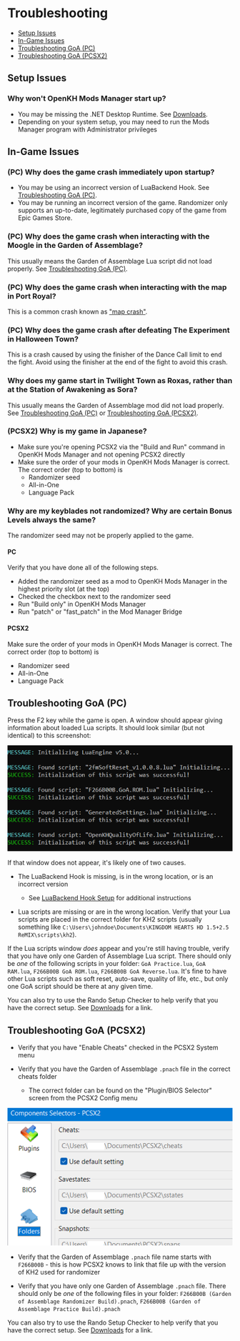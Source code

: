# Troubleshooting

* [Setup Issues](#setup-issues)
* [In-Game Issues](#in-game-issues)
* [Troubleshooting GoA (PC)](#troubleshooting-goa-pc)
* [Troubleshooting GoA (PCSX2)](#troubleshooting-goa-pcsx2)

## Setup Issues

### Why won't OpenKH Mods Manager start up?

* You may be missing the .NET Desktop Runtime. See [Downloads](../downloads/index.md).
* Depending on your system setup, you may need to run the Mods Manager program with Administrator privileges

## In-Game Issues

### (PC) Why does the game crash immediately upon startup?

* You may be using an incorrect version of LuaBackend Hook. See [Troubleshooting GoA (PC)](#troubleshooting-goa-pc).
* You may be running an incorrect version of the game. Randomizer only supports an up-to-date, legitimately purchased
  copy of the game from Epic Games Store.

### (PC) Why does the game crash when interacting with the Moogle in the Garden of Assemblage?

This usually means the Garden of Assemblage Lua script did not load properly.
See [Troubleshooting GoA (PC)](#troubleshooting-goa-pc).

### (PC) Why does the game crash when interacting with the map in Port Royal?

This is a common crash known as ["map crash"](../glossary/index.md#map-crash).

### (PC) Why does the game crash after defeating The Experiment in Halloween Town?

This is a crash caused by using the finisher of the Dance Call limit to end the fight. Avoid using the finisher at the
end of the fight to avoid this crash.

### Why does my game start in Twilight Town as Roxas, rather than at the Station of Awakening as Sora?

This usually means the Garden of Assemblage mod did not load properly.
See [Troubleshooting GoA (PC)](#troubleshooting-goa-pc) or [Troubleshooting GoA (PCSX2)](#troubleshooting-goa-pcsx2).

### (PCSX2) Why is my game in Japanese?

* Make sure you're opening PCSX2 via the "Build and Run" command in OpenKH Mods Manager and not opening PCSX2 directly
* Make sure the order of your mods in OpenKH Mods Manager is correct. The correct order (top to bottom) is
    * Randomizer seed
    * All-in-One
    * Language Pack

### Why are my keyblades not randomized? Why are certain Bonus Levels always the same?

The randomizer seed may not be properly applied to the game.

#### PC

Verify that you have done all of the following steps.

* Added the randomizer seed as a mod to OpenKH Mods Manager in the highest priority slot (at the top)
* Checked the checkbox next to the randomizer seed
* Run "Build only" in OpenKH Mods Manager
* Run "patch" or "fast_patch" in the Mod Manager Bridge

#### PCSX2

Make sure the order of your mods in OpenKH Mods Manager is correct. The correct order (top to bottom) is

* Randomizer seed
* All-in-One
* Language Pack

## Troubleshooting GoA (PC)

Press the F2 key while the game is open. A window should appear giving information about loaded Lua scripts. It should
look similar (but not identical) to this screenshot:

![Lua console](lua-console.png)

If that window does not appear, it's likely one of two causes.

* The LuaBackend Hook is missing, is in the wrong location, or is an incorrect version
    * See [LuaBackend Hook Setup](../luabackend-hook-setup/index.md) for additional instructions

* Lua scripts are missing or are in the wrong location. Verify that your Lua scripts are placed in the correct folder
  for KH2 scripts (usually something like `C:\Users\johndoe\Documents\KINGDOM HEARTS HD 1.5+2.5 ReMIX\scripts\kh2`).

If the Lua scripts window _does_ appear and you're still having trouble, verify that you have only one Garden of
Assemblage Lua script. There should only be _one_ of the following scripts in your folder: `GoA Practice.lua`,
`GoA RAM.lua`, `F266B00B GoA ROM.lua`, `F266B00B GoA Reverse.lua`. It's fine to have other Lua scripts such as soft
reset, auto-save, quality of life, etc., but only one GoA script should be there at any given time.

You can also try to use the Rando Setup Checker to help verify that you have the correct setup. See
[Downloads](../downloads/index.md) for a link.

## Troubleshooting GoA (PCSX2)

* Verify that you have "Enable Cheats" checked in the PCSX2 System menu

* Verify that you have the Garden of Assemblage `.pnach` file in the correct cheats folder
    * The correct folder can be found on the "Plugin/BIOS Selector" screen from the PCSX2 Config menu

![Cheats folder](pcsx2-cheats-location.png)

* Verify that the Garden of Assemblage `.pnach` file name starts with `F266B00B` - this is how PCSX2 knows to link that
  file up with the version of KH2 used for randomizer

* Verify that you have only one Garden of Assemblage `.pnach` file. There should only be _one_ of the following files in
  your folder: `F266B00B (Garden of Assemblage Randomizer Build).pnach`,
  `F266B00B (Garden of Assemblage Practice Build).pnach`

You can also try to use the Rando Setup Checker to help verify that you have the correct setup. See
[Downloads](../downloads/index.md) for a link.
